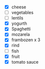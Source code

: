 - [x] cheese
- [ ] vegetables
- [ ] lentils
- [x] yogurth
- [x] Spaghetti
- [x] mozarela
- [x] frambozen x 3
- [x] rind
- [ ] fish
- [x] fruit
- [x] tomato sauce